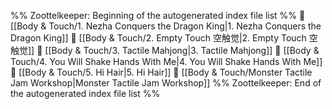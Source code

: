 %% Zoottelkeeper: Beginning of the autogenerated index file list  %%
📄 [[Body & Touch/1. Nezha Conquers the Dragon King|1. Nezha Conquers the Dragon King]]
📄 [[Body & Touch/2. Empty Touch 空触觉|2. Empty Touch 空触觉]]
📄 [[Body & Touch/3. Tactile Mahjong|3. Tactile Mahjong]]
📄 [[Body & Touch/4. You Will Shake Hands With Me|4. You Will Shake Hands With Me]]
📄 [[Body & Touch/5. Hi Hair|5. Hi Hair]]
📄 [[Body & Touch/Monster Tactile Jam Workshop|Monster Tactile Jam Workshop]]
%% Zoottelkeeper: End of the autogenerated index file list  %%
